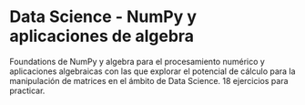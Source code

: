 # Data Science - NumPy y aplicaciones de algebra
Foundations de NumPy y algebra para el procesamiento numérico y aplicaciones algebraicas con las que explorar el potencial de cálculo para la manipulación de matrices en el ámbito de Data Science. 18 ejercicios para practicar.
